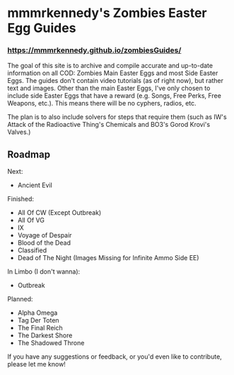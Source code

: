 # mmmrkennedy's Zombies Easter Egg Guides

### https://mmmrkennedy.github.io/zombiesGuides/

The goal of this site is to archive and compile accurate and up-to-date information on all COD: Zombies Main Easter Eggs and most Side Easter Eggs.
The guides don't contain video tutorials (as of right now), but rather text and images. Other than the main Easter Eggs, I've only chosen to include side Easter Eggs that have a reward (e.g. Songs, Free Perks, Free Weapons, etc.). This means there will be no cyphers, radios, etc.

The plan is to also include solvers for steps that require them (such as IW's Attack of the Radioactive Thing's Chemicals and BO3's Gorod Krovi's Valves.)

## Roadmap
Next:
- Ancient Evil

Finished:
- All Of CW (Except Outbreak)
- All Of VG
- IX
- Voyage of Despair
- Blood of the Dead
- Classified
- Dead of The Night (Images Missing for Infinite Ammo Side EE)

In Limbo (I don't wanna):
- Outbreak

Planned:
- Alpha Omega
- Tag Der Toten
- The Final Reich
- The Darkest Shore
- The Shadowed Throne

If you have any suggestions or feedback, or you'd even like to contribute, please let me know!

